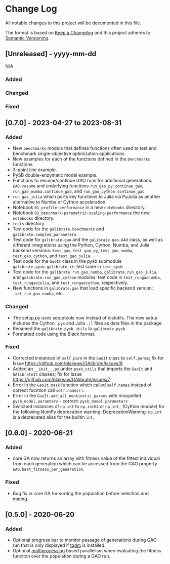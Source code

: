 # Change Log
All notable changes to this project will be documented in this file.

The format is based on [Keep a Changelog](http://keepachangelog.com/)
and this project adheres to [Semantic Versioning](http://semver.org/).

## [Unreleased] - yyyy-mm-dd

N/A

### Added

### Changed

### Fixed

## [0.7.0] - 2023-04-27 to 2023-08-31

### Added
 - New `benchmarks` module that defines functions often used to test and benchmark single-objective optimization applications.
 - New examples for each of the functions defined in the `benchmarks` functions.
 - 3-point line example.
 - PySB double-enzymatic model example.
 - Functions to resume/continue GAO runs for additional generations: `GAO.resume` and underlying functions `run_gao_py.continue_gao`, `run_gao_numba.continue_gao`, and `run_gao_cython.continue_gao`. 
 - `run_gao_julia` which ports key functions to Julia via PyJulia as another alternative to Numba or Cython acceleration. 
 - Notebook `01_profile-performance` in a new `notebooks` directory. 
 - Notebook `02_benchmark-parametric-scaling-performance` the new `notebooks` directory.
 - `tests` directory.
 - Test code for the `galibrate.benchmarks` and `galibrate.sampled_parameters`.
 - Test code for `galibrate.gao` and the `galibrate.gao.GAO` class, as well as different integrations using the Python, Cython, Numba, and Julia backend versions: `test_gao`, `test_gao_py`, `test_gao_numba`, `test_gao_cython`, and `test_gao_julia`.
 - Test code for the `GaoIt` class in the pysb submodule `galibrate.pysb.galibrate_it`: test code in `test_pysb`
 - Test code for the `galibrate.run_gao_numba`, `galibrate.run_gao_julia`, and `galibrate.run_gao_cython` modules: test code in `test_rungaonumba`, `test_rungaojulia`, and `test_rungaocython`, respectively.
 - New functions in `galibrate.gao` that load specific backend version: `_set_run_gao_numba`, etc. 

### Changed
  - The setup.py uses setuptools now instead of distutils. The new setup includes the Cython `.pyx` and Julia `.jl` files as data files in the package.  
  - Renamed the `galibrate.pysb_utils` to `galibrate.pysb`.
  - Formatted code using the Black format.

### Fixed
 - Corrected instances of `self.parm` in the `GaoIt` class to `self.parms`; fix for Issue https://github.com/blakeaw/GAlibrate/issues/8 
 - Added an `__init__.py` under `pysb_utils` that imports the `GaoIt` and `GAlibrateIt` classes; fix for Issue https://github.com/blakeaw/GAlibrate/issues/7
 - Error in the `GaoIt.mask` function which called `self.names` instead of correct fucntion call `self.names()`.
 - Error in the `GaoIt.add_all_nonkinetic_params` with misspelled `pysb_model.paramters` - correct: `pysb_model.parameters`
 - Switched instances of `np.int` to `np.int64` or `np.int_` (Cython module) for the following NumPy deprecation warning: DeprecationWarning: `np.int` is a deprecated alias for the builtin `int`. 


## [0.6.0] - 2020-06-21

### Added
- core GA now returns an array with fitness value of the fittest individual from each generation which can be accessed from the GAO property `GAO.best_fitness_per_generation`.

### Fixed
- Bug fix in core GA for sorting the population before selection and mating.

## [0.5.0] - 2020-06-20

### Added
- Optional progress bar to monitor passage of generations during GAO run that is only displayed if [tqdm](https://github.com/tqdm/tqdm) is installed.
- Optional [multiprocessing](https://docs.python.org/2/library/multiprocessing.html) based parallelism when evaluating the fitness function over the population during a GAO run.
 
